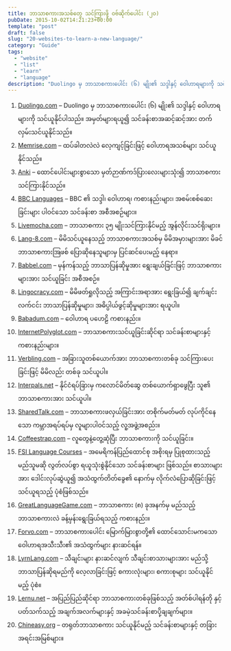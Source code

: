 ```yaml
---
title: ဘာသာစကားအသစ်တွေ သင်ကြားဖို့ ဝဗ်ဆိုက်ပေါင်း (၂၀)
pubDate: 2015-10-02T14:21:23+00:00
template: "post"
draft: false
slug: "20-websites-to-learn-a-new-language/"
category: "Guide"
tags:
  - "website"
  - "list"
  - "learn"
  - "language"
description: "Duolingo မှ ဘာသာစကားပေါင်း (၆) မျိုး၏ သဒ္ဒါနှင့် ဝေါဟာရများကို သင်ယူနိုင်ပါသည်။ အမှတ်များရယူ၍ သင်ခန်းစာအဆင့်ဆင့်အား တက်လှမ်းသင်ယူနိုင်သည်။"
---
```


1. [Duolingo.com](http://duolingo.com/) – Duolingo မှ ဘာသာစကားပေါင်း (၆) မျိုး၏ သဒ္ဒါနှင့် ဝေါဟာရများကို သင်ယူနိုင်ပါသည်။ အမှတ်များရယူ၍ သင်ခန်းစာအဆင့်ဆင့်အား တက်လှမ်းသင်ယူနိုင်သည်။
2. [Memrise.com](http://memrise.com/) &#8211; ထပ်ခါတလဲလဲ လေ့ကျင့်ခြင်းဖြင့် ဝေါဟာရအသစ်များ သင်ယူနိုင်သည်။
3. [Anki](http://ankisrs.net/) &#8211; ထောင်ပေါင်းများစွာသော မှတ်ဉာဏ်ကဒ်ပြားလေးများသုံး၍ ဘာသာစကားသင်ကြားနိုင်သည်။
4. [BBC Languages](http://www.bbc.co.uk/languages/) &#8211; BBC ၏ သဒ္ဒါ၊ ဝေါဟာရ၊ ကစားနည်းများ၊ အစမ်းစစ်ဆေးခြင်းများ ပါဝင်သော သင်ခန်းစာ အစီအစဉ်များ။
5. [Livemocha.com](http://livemocha.com/) – ဘာသာစကား ၃၅ မျိုးသင်ကြားနိုင်မည့် အွန်လိုင်းသင်ရိုးများ။
6. [Lang-8.com](http://lang-8.com/) &#8211; မိမိသင်ယူနေသည့် ဘာသာစကားအသစ်မှ မိမိအမှားများအား မိခင်ဘာသာစကားအြဖစ် ပြောဆိုနေသူများမှ ပြင်ဆင်ပေးမည့် နေရာ။
7. [Babbel.com](http://www.babbel.com/) – မှန်ကန်သည့် ဘာသာပြန်ဆိုမှုအား ရွေးချယ်ခြင်းဖြင့် ဘာသာစကားများအား သင်ယူခြင်း အစီအစဉ်။
8. [Lingocracy.com](http://www.lingocracy.com/) – မိမိဖတ်ရှုလိုသည့် အကြာင်းအရာအား ရွေးခြယ်၍ ချက်ချင်းလက်ငင်း ဘာသာပြန်ဆိုမှုများ၊ အဓိပ္ပါယ်ဖွင့်ဆိုမှုများအား ရယူပါ။
9. [Babadum.com](http://babadum.com/) – ဝေါဟာရ ပဟေဠိ ကစားနည်း။
10. [InternetPolyglot.com](http://www.internetpolyglot.com/) – ဘာသာစကားသင်ယူခြင်းဆိုင်ရာ သင်ခန်းစာများနှင့် ကစားနည်းများ။
11. [Verbling.com](http://verbling.com/) – အခြားသူတစ်ယောက်အား ဘာသာစကားတစ်ခု သင်ကြားပေးခြင်းဖြင့် မိမိလည်း တစ်ခု သင်ယူပါ။
12. [Interpals.net](http://www.interpals.net/) – နိုင်ငံရပ်ခြားမှ ကလောင်မိတ်ဆွေ တစ်ယောက်ရှာဖွေပြီး သူ၏ ဘာသာစကားအား သင်ယူပါ။
13. [SharedTalk.com](http://www.sharedtalk.com/) – ဘာသာစကားဖလှယ်ခြင်းအား တစိုက်မတ်မတ် လုပ်ကိုင်နေသော ကမ္ဘာအရပ်ရပ်မှ လူများပါဝင်သည့် လူ့အဖွဲ့အစည်း။
14. [Coffeestrap.com](http://boards.coffeestrap.com/) – လူတွေနဲ့တွေ့ဆုံပြီး ဘာသာစကားကို သင်ယူခြင်း။
15. [FSI Language Courses](http://fsi-language-courses.org/Content.php) – အမေရိကန်ပြည်ထောင်စု အစိုးရမှ ပြုစုထားသည့် မည်သူမဆို လွတ်လပ်စွာ ရယူသုံးစွဲနိုင်သော သင်ခန်းစာများ ဖြစ်သည်။ စာသားများအား ဒေါင်းလုပ်ဆွဲယူ၍ အသံထွက်တိတ်ခွေ၏ နောက်မှ လိုက်လံပြောဆိုခြင်းဖြင့် သင်ယူရသည့် ပုံစံဖြစ်သည်။
16. [GreatLanguageGame.com](http://greatlanguagegame.com/) – ဘာသာစကား (၈) ခုအနက်မှ မည်သည့်ဘာသာစကားလဲ ခန့်မှန်းရွေးခြယ်ရသည့် ကစားနည်း။
17. [Forvo.com](http://www.forvo.com/) – ဘာသာစကားပေါင်း မြောက်မြားစွာတို့၏ ထောင်သောင်းမကသော ဝေါဟာရအသီးသီး၏ အသံထွက်များ နားဆင်ရန်။
18. [LyrnLang.com](http://www.lyrnlang.com/) – သီချင်းများ နားဆင်လျက် သီချင်းစာသားများအား မည်သို့ ဘာသာပြန်ဆိုရမည်ကို လေ့လာခြင်းဖြင့် စကားလုံးများ၊ စကားစုများ သင်ယူနိုင်မည့် ပုံစံ။
19. [Lernu.net](http://en.lernu.net/) – အပြည်ပြည်ဆိုင်ရာ ဘာသာစကားတစ်ခုဖြစ်သည့် အတ်စ်ပါရန်တို နှင့်ပတ်သက်သည့် အချက်အလက်များနှင့် အခမဲ့သင်ခန်းစာပို့ချချက်များ။
20. [Chineasy.org](http://www.chineasy.org/) – တရုတ်ဘာသာစကား သင်ယူနိုင်မည့် သင်ခန်းစာများနှင့် တခြားအရင်းအမြစ်များ။

